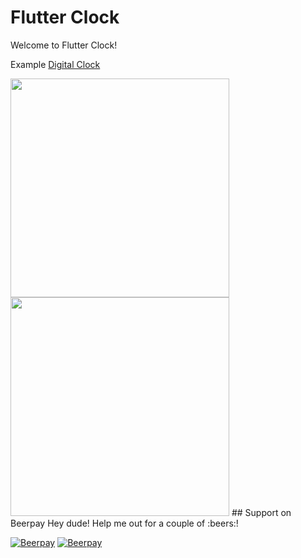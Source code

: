 # Flutter Clock

Welcome to Flutter Clock!

Example [Digital Clock](digital_clock)

<img src='digital_clock/digital_dark.png' width='350'>

<img src='digital_clock/digital_light.png' width='350'>
## Support on Beerpay
Hey dude! Help me out for a couple of :beers:!

[![Beerpay](https://beerpay.io/kawal7415/cloc/badge.svg?style=beer-square)](https://beerpay.io/kawal7415/cloc)  [![Beerpay](https://beerpay.io/kawal7415/cloc/make-wish.svg?style=flat-square)](https://beerpay.io/kawal7415/cloc?focus=wish)